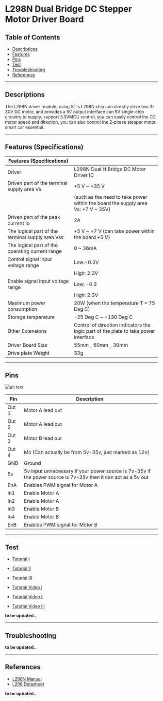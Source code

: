 # L298N Dual Bridge DC Stepper Motor Driver Board

## Table of Contents

-   [Descriptions](#descriptions)
-   [Features](#features)
-   [Pins](#pins)
-   [Test](#test-code)
-   [Troubleshooting](#troubleshooting)
-   [References](#references)

---

## Descriptions

The L298N driver module, using ST's L298N chip can directly drive two 3-30V DC motor, and provides a 5V output interface can 5V single-chip circuitry to supply, support 3.3VMCU control, you can easily control the DC motor speed and direction, you can also control the 2-phase stepper motor, smart car essential.

---

## Features (Specifications)

| Features (Specifications)                        |                                                                                     |
| ------------------------------------------------ | ----------------------------------------------------------------------------------- |
| Driver                                           | L298N Dual H Bridge DC Motor Driver IC                                              |
| Driven part of the terminal supply area Vs       | +5 V ~ +35 V                                                                        |
|                                                  | (such as the need to take power within the board the supply area Vs: +7 V ~ 35V)    |
| Driven part of the peak current Io               | 2A                                                                                  |
| The logical part of the terminal supply area Vss | +5 V ~ +7 V (can take power within the board +5 V)                                  |
| The logical part of the operating current range  | 0 ~ 36mA                                                                            |
| Control signal input voltage range               | Low:-0.3V                                                                           |
|                                                  | High: 2.3V                                                                          |
| Enable signal input voltage range                | Low: -0.3                                                                           |
|                                                  | High: 2.3V                                                                          |
| Maximum power consumption                        | 20W (when the temperature T = 75 Deg C)                                             |
| Storage temperature                              | -25 Deg C ~ +130 Deg C                                                              |
| Other Extensions                                 | Control of direction indicators the logic part of the plate to take power interface |
| Driver Board Size                                | 55mm _ 60mm _ 30mm                                                                  |
| Drive plate Weight                               | 33g                                                                                 |

---

## Pins

![alt text](https://bit.ly/3rB6dDn 'L298N')

| Pin   | Description                                                                                                   |
| ----- | ------------------------------------------------------------------------------------------------------------- |
| Out 1 | Motor A lead out                                                                                              |
| Out 2 | Motor A lead out                                                                                              |
| Out 3 | Motor B lead out                                                                                              |
| Out 4 | Mo (Can actually be from 5v-35v, just marked as 12v)                                                          |
| GND   | Ground                                                                                                        |
| 5v    | 5v input unnecessary if your power source is 7v-35v if the power source is 7v-35v then it can act as a 5v out |
| EnA   | Enables PWM signal for Motor A                                                                                |
| In1   | Enable Motor A                                                                                                |
| In2   | Enable Motor A                                                                                                |
| In3   | Enable Motor B                                                                                                |
| In4   | Enable Motor B                                                                                                |
| EnB   | Enables PWM signal for Motor B                                                                                |

---

## Test

-   [Tutorial I](https://bit.ly/39sEFKh)
-   [Tutorial II](https://www.instructables.com/Control-DC-and-stepper-motors-with-L298N-Dual-Moto/)
-   [Tutorial III](https://dronebotworkshop.com/dc-motors-l298n-h-bridge/)

-   [Tutorial Video I](https://youtu.be/I7IFsQ4tQU8)
-   [Tutorial Video II](https://youtu.be/dyjo_ggEtVU)
-   [Tutorial Video III](https://youtu.be/Ey4xoG970Go)

**to be updated..**

---

## Troubleshooting

**to be updated..**

---

## References

-   [L298N Manual](https://bit.ly/3flXjHr)
-   [L298 Datasheet](https://bit.ly/3u1pxLJ)

**to be updated..**
